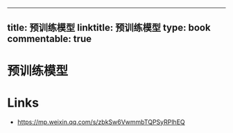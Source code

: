 
---
title: 预训练模型
linktitle: 预训练模型
type: book
commentable: true
---

# 预训练模型

# Links

- https://mp.weixin.qq.com/s/zbkSw6VwmmbTQPSyRPlhEQ

    
